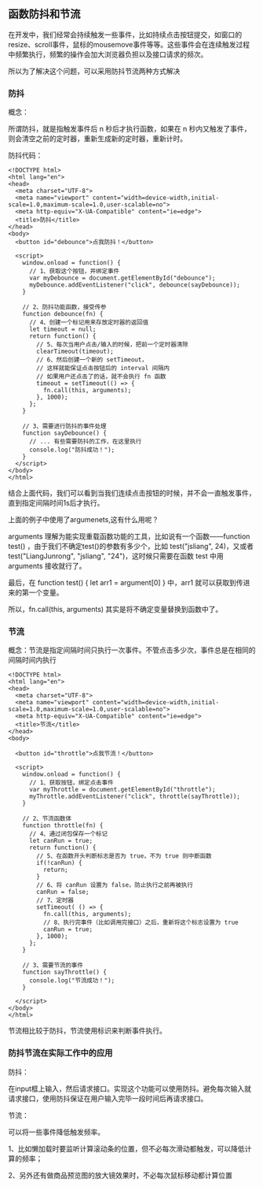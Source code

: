 ## 函数防抖和节流

在开发中，我们经常会持续触发一些事件，比如持续点击按钮提交，如窗口的resize、scroll事件，鼠标的mousemove事件等等。这些事件会在连续触发过程中频繁执行，频繁的操作会加大浏览器负担以及接口请求的频次。

所以为了解决这个问题，可以采用防抖节流两种方式解决

### 防抖

概念：

所谓防抖，就是指触发事件后 n 秒后才执行函数，如果在 n 秒内又触发了事件，则会清空之前的定时器，重新生成新的定时器，重新计时。

防抖代码：

```
<!DOCTYPE html>
<html lang="en">
<head>
  <meta charset="UTF-8">
  <meta name="viewport" content="width=device-width,initial-scale=1.0,maximum-scale=1.0,user-scalable=no">
  <meta http-equiv="X-UA-Compatible" content="ie=edge">
  <title>防抖</title>
</head>
<body>
  <button id="debounce">点我防抖！</button>

  <script>
    window.onload = function() {
      // 1、获取这个按钮，并绑定事件
      var myDebounce = document.getElementById("debounce");
      myDebounce.addEventListener("click", debounce(sayDebounce));
    }

    // 2、防抖功能函数，接受传参
    function debounce(fn) {
      // 4、创建一个标记用来存放定时器的返回值
      let timeout = null;
      return function() {
        // 5、每次当用户点击/输入的时候，把前一个定时器清除
        clearTimeout(timeout);
        // 6、然后创建一个新的 setTimeout，
        // 这样就能保证点击按钮后的 interval 间隔内
        // 如果用户还点击了的话，就不会执行 fn 函数
        timeout = setTimeout(() => {
          fn.call(this, arguments);
        }, 1000);
      };
    }

    // 3、需要进行防抖的事件处理
    function sayDebounce() {
      // ... 有些需要防抖的工作，在这里执行
      console.log("防抖成功！");
    }
  </script>
</body>
</html>
```

结合上面代码，我们可以看到当我们连续点击按钮的时候，并不会一直触发事件，直到指定间隔时间1s后才执行。

上面的例子中使用了argumenets,这有什么用呢？

arguments 理解为能实现重载函数功能的工具，比如说有一个函数——function test() ，由于我们不确定test()的参数有多少个，比如 test("jsliang", 24)，又或者 test("LiangJunrong", "jsliang", "24")，这时候只需要在函数 test 中用 arguments 接收就行了。

最后，在 function test() { let arr1 = argument[0] } 中，arr1 就可以获取到传进来的第一个变量。

所以，fn.call(this, arguments) 其实是将不确定变量替换到函数中了。

### 节流

概念：节流是指定间隔时间只执行一次事件。不管点击多少次，事件总是在相同的间隔时间内执行

```
<!DOCTYPE html>
<html lang="en">
<head>
  <meta charset="UTF-8">
  <meta name="viewport" content="width=device-width,initial-scale=1.0,maximum-scale=1.0,user-scalable=no">
  <meta http-equiv="X-UA-Compatible" content="ie=edge">
  <title>节流</title>
</head>
<body>

  <button id="throttle">点我节流！</button>

  <script>
    window.onload = function() {
      // 1、获取按钮，绑定点击事件
      var myThrottle = document.getElementById("throttle");
      myThrottle.addEventListener("click", throttle(sayThrottle));
    }

    // 2、节流函数体
    function throttle(fn) {
      // 4、通过闭包保存一个标记
      let canRun = true;
      return function() {
        // 5、在函数开头判断标志是否为 true，不为 true 则中断函数
        if(!canRun) {
          return;
        }
        // 6、将 canRun 设置为 false，防止执行之前再被执行
        canRun = false;
        // 7、定时器
        setTimeout( () => {
          fn.call(this, arguments);
          // 8、执行完事件（比如调用完接口）之后，重新将这个标志设置为 true
          canRun = true;
        }, 1000);
      };
    }

    // 3、需要节流的事件
    function sayThrottle() {
      console.log("节流成功！");
    }

  </script>
</body>
</html>
```
节流相比较于防抖，节流使用标识来判断事件执行。


### 防抖节流在实际工作中的应用

防抖：

在input框上输入，然后请求接口。实现这个功能可以使用防抖。避免每次输入就请求接口，使用防抖保证在用户输入完毕一段时间后再请求接口。

节流：

可以将一些事件降低触发频率。

1、比如懒加载时要监听计算滚动条的位置，但不必每次滑动都触发，可以降低计算的频率；

2、另外还有做商品预览图的放大镜效果时，不必每次鼠标移动都计算位置



